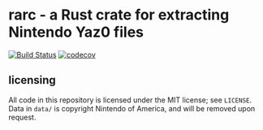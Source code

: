 # rarc - a Rust crate for extracting Nintendo Yaz0 files

[![Build Status](https://travis-ci.org/barzamin/yaz0-rs.svg?branch=master)](https://travis-ci.org/barzamin/yaz0-rs) [![codecov](https://codecov.io/gh/barzamin/yaz0-rs/branch/master/graph/badge.svg)](https://codecov.io/gh/barzamin/yaz0-rs)

## licensing
All code in this repository is licensed under the MIT license; see `LICENSE`. Data in `data/` is copyright Nintendo of America, and will be removed upon request.